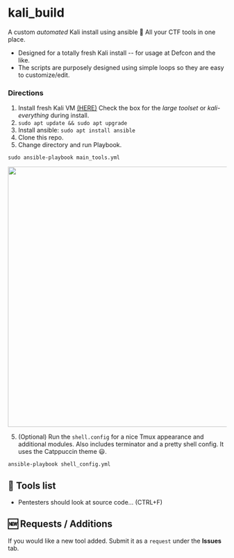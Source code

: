 # kali_build
A custom *automated* Kali install using ansible 🚩 All your CTF tools in one place.  
- Designed for a totally fresh Kali install -- for usage at Defcon and the like. 
- The scripts are purposely designed using simple loops so they are easy to customize/edit.

### Directions  
1. Install fresh Kali VM [(HERE)](https://www.kali.org/get-kali/#kali-platforms) Check the box for the *large toolset* or *kali-everything* during install.
2. `sudo apt update && sudo apt upgrade`
3. Install ansible: `sudo apt install ansible`
4. Clone this repo.
5. Change directory and run Playbook.
```
sudo ansible-playbook main_tools.yml
```
<p align="center">
<img src="https://github.com/user-attachments/assets/9b85f019-59a9-4025-a64f-23d04af6efe4" width="600">
</p>

5. (Optional) Run the `shell.config` for a nice Tmux appearance and additional modules. Also includes terminator and a pretty shell config. It uses the Catppuccin theme 😃.   
```
ansible-playbook shell_config.yml
```

## 🔨 Tools list
- Pentesters should look at source code... (CTRL+F)

## 🆕 Requests / Additions  
If you would like a new tool added. Submit it as a `request` under the **Issues** tab. 

